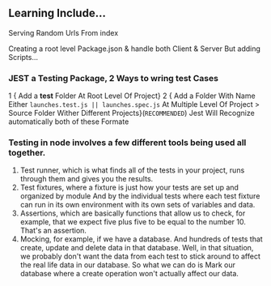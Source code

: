 ## Learning Include...

Serving Random Urls From index

Creating a root level Package.json & handle both Client & Server But adding Scripts...

### JEST a Testing Package, 2 Ways to wring test Cases
1 { Add a **test** Folder At Root Level Of Project}
2 { Add a Folder With Name Either `launches.test.js || launches.spec.js` At Multiple Level Of Project > Source Folder Wither Different Projects}(`RECOMMENDED`)
Jest Will Recognize automatically both of these Formate

### Testing in node involves a few different tools being used all together.

1. Test runner, which is what finds all of the tests in your project, runs through them and gives you the results.
2. Test fixtures, where a fixture is just how your tests are set up and organized by module And by the individual tests where each test fixture can run in its own environment with its own sets of variables and data.
3. Assertions, which are basically functions that allow us to check, for example, that we expect five plus five to be equal to the number 10. That's an assertion.
4. Mocking, for example, if we have a database. And hundreds of tests that create, update and delete data in that database. Well, in that situation, we probably don't want the data from each test to stick around to affect the real life data in our database. So what we can do is Mark our database where a create operation won't actually affect our data.
